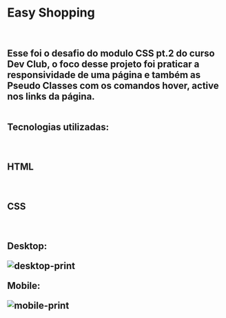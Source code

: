   <h1>Easy Shopping</h1>

  <br>

  <h2>Esse foi o desafio do modulo CSS pt.2 do curso <a src="https://rodolfomori.com.br/devclub">Dev Club</a>, o foco desse projeto foi praticar a responsividade de uma 
  página e também as Pseudo Classes com os comandos hover, active nos links da página.
  
  <br>
  <br>
  
  <p>Tecnologias utilizadas:</p>
  <br>
  
  <p><b>HTML</b></p>
  
  <br>
 
  <p><b>CSS</b></p>
  
  <br>
  
  <p>Desktop:</p>
  
  <img src="https://github.com/luanfreitas8779/Dev-Club/blob/master/Desafios/projeto-2%20css/assets/desktop.png?raw=true" alt="desktop-print">
  
  <p>Mobile:</p>
  
  <img src="https://github.com/luanfreitas8779/Dev-Club/blob/master/Desafios/projeto-2%20css/assets/mobile.png?raw=true" alt="mobile-print">
  
  
